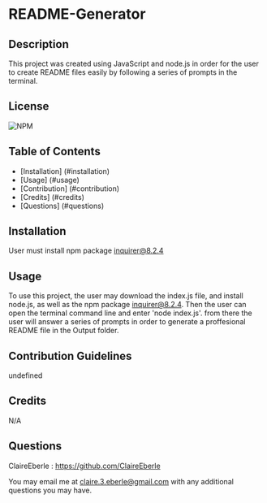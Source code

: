 # README-Generator

## Description
    
This project was created using JavaScript and node.js in order for the user to create README files easily by following a series of prompts in the terminal.

## License
    
![NPM](https://img.shields.io/npm/l/inquirer)
    
## Table of Contents
   
- [Installation] (#installation)
- [Usage] (#usage)
- [Contribution] (#contribution)
- [Credits] (#credits)
- [Questions] (#questions)

    
## Installation
    
 User must install npm package inquirer@8.2.4
    
 ## Usage
    
To use this project, the user may download the index.js file, and install node.js, as well as the npm package inquirer@8.2.4. Then the user can open the terminal command line and enter 'node index.js'. from there the user will answer a series of prompts in order to generate a proffesional README file in the Output folder.

## Contribution Guidelines

undefined

 ## Credits
    
N/A

## Questions
ClaireEberle : https://github.com/ClaireEberle

You may email me at claire.3.eberle@gmail.com with any additional questions you may have.
   
    

    